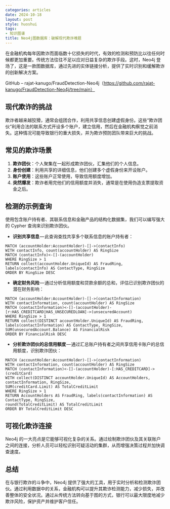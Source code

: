 ```yaml
---
categories: articles
date: 2024-10-18
layout: post
style: huoshui
tags:
- 知识图谱
title: Neo4j图数据库：破解现代欺诈难题
---
```


在金融机构每年因欺诈而面临数十亿损失的时代，有效的检测和预防比以往任何时候都更加重要。传统方法往往不足以应对日益复杂的欺诈手段。这时，Neo4j 登场了，这是一款图数据库，通过先进的实体链接分析，提供了实时识别和缓解欺诈的创新解决方案。

GitHub – rajat-kanugo/FraudDetection-Neo4j（https://github.com/rajat-kanugo/FraudDetection-Neo4j/tree/main）

## 现代欺诈的挑战

欺诈者越来越狡猾，通常会组团合作，利用共享信息创建虚假身份。这些“欺诈团伙”利用合法的联系方式开设多个账户，建立信用，然后在金融机构察觉之前消失。这种情况可能导致银行的重大损失，并为欺诈预防团队带来巨大的挑战。

## 常见的欺诈场景

1.  **欺诈团伙**：个人聚集在一起形成欺诈团伙，汇集他们的个人信息。
2.  **身份创建**：利用共享的详细信息，他们创建多个虚假身份来开设账户。
3.  **账户使用**：这些账户正常使用，导致信用额度增加。
4.  **突然爆发**：欺诈者用完他们的信用额度并消失，通常是在使用伪造支票提取资金之后。

## 检测的示例查询

使用包含账户持有者、其联系信息和金融产品的结构化数据集，我们可以编写强大的 Cypher 查询来识别欺诈团伙。

-   **识别共享信息** — 此查询查找共享多个联系信息的账户持有者：

```
MATCH (accountHolder:AccountHolder)-[]->(contactInfo) 
WITH contactInfo, count(accountHolder) AS RingSize 
MATCH (contactInfo)<-[]-(accountHolder) 
WHERE RingSize > 1 
RETURN collect(accountHolder.UniqueId) AS FraudRing, labels(contactInfo) AS ContactType, RingSize 
ORDER BY RingSize DESC
```

-   **确定财务风险** — 通过分析信用额度和贷款余额的总和，评估已识别欺诈团伙的潜在财务影响：

```
MATCH (accountHolder:AccountHolder)-[]->(contactInformation) 
WITH contactInformation, count(accountHolder) AS RingSize 
MATCH (contactInformation)<-[]-(accountHolder)-[r:HAS_CREDITCARD|HAS_UNSECUREDLOAN]->(unsecuredAccount) 
WHERE RingSize > 1 
RETURN collect(DISTINCT accountHolder.UniqueId) AS FraudRing, labels(contactInformation) AS ContactType, RingSize, 
SUM(unsecuredAccount.Balance) AS FinancialRisk 
ORDER BY FinancialRisk DESC
```

-   **分析欺诈团伙的总信用额度** — 通过汇总账户持有者之间共享信用卡账户的总信用额度，识别欺诈团伙：

```
MATCH (accountHolder:AccountHolder)-[]->(contactInformation) 
WITH contactInformation, count(accountHolder) AS RingSize 
MATCH (contactInformation)<-[]-(accountHolder)-[:HAS_CREDITCARD]->(creditCard) 
WITH collect(DISTINCT accountHolder.UniqueId) AS AccountHolders, contactInformation, RingSize, 
SUM(creditCard.Limit) AS TotalCreditLimit 
WHERE RingSize > 1 
RETURN AccountHolders AS FraudRing, labels(contactInformation) AS ContactType, RingSize, 
round(TotalCreditLimit) AS TotalCreditLimit 
ORDER BY TotalCreditLimit DESC
```

## 可视化欺诈连接

Neo4j 的一大亮点是它能够可视化复杂的关系。通过绘制欺诈团伙及其关联账户之间的连接，分析人员可以轻松识别可疑活动的集群，从而增强决策过程并加快调查速度。

## 总结

在与银行欺诈的斗争中，Neo4j 提供了强大的工具，用于实时分析和检测欺诈团伙。通过利用数据中的关系，金融机构可以提升其欺诈检测能力，减少损失，并改善整体的安全状况。通过从传统方法转向基于图的方式，银行可以最大限度地减少欺诈风险，保护资产并维护客户信任。